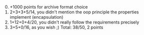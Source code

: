 0. +1000 points for archive format choice
1. 2+3+3+5/14, you didn't mention the oop principle the properties implement (encapsulation)
2. 1+12+0+4/20, you didn't really follow the requirements precisely
3. 3+5+0/16, as you wish ;)
Total: 38/50, 2 points
